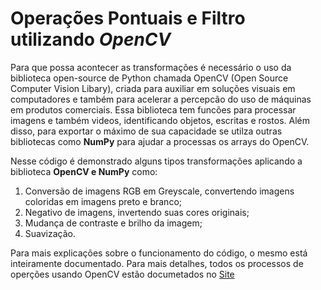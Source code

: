 # Operações Pontuais e Filtro utilizando *OpenCV*
Para que possa acontecer as transformações é necessário o uso da biblioteca open-source de Python chamada OpenCV (Open Source Computer Vision Libary), criada para auxiliar em soluções visuais em computadores e também para acelerar a percepcão do uso de máquinas em produtos comerciais. Essa biblioteca tem funcões para processar imagens e também videos, identificando objetos, escritas e rostos. Além disso, para exportar o máximo de sua capacidade se utilza outras bibliotecas como **NumPy** para ajudar a processas os arrays do OpenCV.

Nesse código é demonstrado alguns tipos transformações aplicando a biblioteca **OpenCV e NumPy** como:
1. Conversão de imagens RGB em Greyscale, convertendo imagens coloridas em imagens preto e branco;
2. Negativo de imagens, invertendo suas cores originais;
3. Mudança de contraste e brilho da imagem;
4. Suavização.
   
Para mais explicações sobre o funcionamento do código, o mesmo está inteiramente documentado. Para mais detalhes, todos os processos de operções usando OpenCV estão documetados no [Site](https://opencv.org/)
